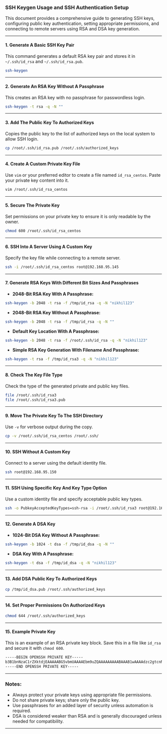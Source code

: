 
### SSH Keygen Usage and SSH Authentication Setup

This document provides a comprehensive guide to generating SSH keys, configuring public key authentication, setting appropriate permissions, and connecting to remote servers using RSA and DSA key generation.

---

#### 1. **Generate A Basic SSH Key Pair**

This command generates a default RSA key pair and stores it in `~/.ssh/id_rsa` and `~/.ssh/id_rsa.pub`.

```bash
ssh-keygen
```

---

#### 2. **Generate An RSA Key Without A Passphrase**

This creates an RSA key with no passphrase for passwordless login.

```bash
ssh-keygen -t rsa -q -N ""
```

---

#### 3. **Add The Public Key To Authorized Keys**

Copies the public key to the list of authorized keys on the local system to allow SSH login.

```bash
cp /root/.ssh/id_rsa.pub /root/.ssh/authorized_keys
```

---

#### 4. **Create A Custom Private Key File**

Use `vim` or your preferred editor to create a file named `id_rsa_centos`. Paste your private key content into it.

```bash
vim /root/.ssh/id_rsa_centos
```

---

#### 5. **Secure The Private Key**

Set permissions on your private key to ensure it is only readable by the owner.

```bash
chmod 600 /root/.ssh/id_rsa_centos
```

---

#### 6. **SSH Into A Server Using A Custom Key**

Specify the key file while connecting to a remote server.

```bash
ssh -i /root/.ssh/id_rsa_centos root@192.168.95.145
```

---

#### 7. **Generate RSA Keys With Different Bit Sizes And Passphrases**

- **2048-Bit RSA Key With A Passphrase:**

```bash
ssh-keygen -b 2048 -t rsa -f /tmp/id_rsa -q -N "nikhil123"
```

- **2048-Bit RSA Key Without A Passphrase:**

```bash
ssh-keygen -b 2048 -t rsa -f /tmp/id_rsa -q -N ""
```

- **Default Key Location With A Passphrase:**

```bash
ssh-keygen -b 2048 -t rsa -f /root/.ssh/id_rsa -q -N "nikhil123"
```

- **Simple RSA Key Generation With Filename And Passphrase:**

```bash
ssh-keygen -t rsa -f /tmp/id_rsa3 -q -N "nikhil123"
```

---

#### 8. **Check The Key File Type**

Check the type of the generated private and public key files.

```bash
file /root/.ssh/id_rsa3
file /root/.ssh/id_rsa3.pub
```

---

#### 9. **Move The Private Key To The SSH Directory**

Use `-v` for verbose output during the copy.

```bash
cp -v /root/.ssh/id_rsa_centos /root/.ssh/
```

---

#### 10. **SSH Without A Custom Key**

Connect to a server using the default identity file.

```bash
ssh root@192.168.95.150
```

---

#### 11. **SSH Using Specific Key And Key Type Option**

Use a custom identity file and specify acceptable public key types.

```bash
ssh -o PubkeyAcceptedKeyTypes=ssh-rsa -i /root/.ssh/id_rsa3 root@192.168.95.160
```

---

#### 12. **Generate A DSA Key**

- **1024-Bit DSA Key Without A Passphrase:**

```bash
ssh-keygen -b 1024 -t dsa -f /tmp/id_dsa -q -N ""
```

- **DSA Key With A Passphrase:**

```bash
ssh-keygen -t dsa -f /tmp/id_dsa -q -N "nikhil123"
```

---

#### 13. **Add DSA Public Key To Authorized Keys**

```bash
cp /tmp/id_dsa.pub /root/.ssh/authorized_keys
```

---

#### 14. **Set Proper Permissions On Authorized Keys**

```bash
chmod 644 /root/.ssh/authorized_keys
```

---

#### 15. **Example Private Key**

This is an example of an RSA private key block. Save this in a file like `id_rsa` and secure it with `chmod 600`.

```apache
-----BEGIN OPENSSH PRIVATE KEY-----
b3B1bnNzaC1rZXktdjEAAAAABG5vbmUAAAAEbm9uZQAAAAAAAAABAAAB1wAAAAdzc2gtcnNhAAAAAwEAAQAAAYEAm1Ht2ØiLC OQZwZXokpZZL9QAmqVN7z p9NedWiGzrj tXBqDi fOk4qEebEpUD6yu0LrrixEzcVRdXE8D00V8c7W17UNE7vU11/F01eRiQBzZQXXCv1ØYfqfV81KL54QRi21Qi1rdPMDiiFXnMjmLi6hjUwT2baYVn7MYoKdyQjDQCMeyf5tg1SN6iL4PKvaRd+3EN17F77HnBIVFkSdRØfr9P07cH1j+Vw5DodØ968a58cuØWuJZrHLdXOc99Nd193Lt7Y6dovz3qasfxQDqNSwYJYNe3fOuHGBBt1mElrIADeAw53c840TuHh/S5*2RRmhm00jyZ60RdMiVCNDQyRQj41bTb5+K6fXj4fRØwYJx7jOj9nRrc2hM3U/Ff6w044CceVgQFLJ7CAPnfdEpGm1pjigN2fxA8cQgHLJR/RSBn3HwOK1fs/5AAAFgEDY2MhA2Nj1AAAAB3NzaC1yc2EAAAGBAJtR/tt1iwtEGcGV6JKWKS/UAJq1Te86fTXnVohs647Vwag4nzpOKhHmxKVA.srj166"RM3FmxPA6D1fH01te1DR071JZfxaNXkYkAc2UF1wryNGH6n1fNSi.eEEYttU1iK3TzA40hV5z15i4uoYIME9m2mFZ+j3rm7eLfbxTWgi28jL32aC+vtvVr2XeHAgob2tDPSJWu4kyx2rrTAfovgriLVI sSK8hpzq9xDdexe•xSwdVRZEnUdH6/T603B9Y/1cDOQ6HdPevGufHLtFriWaxy3VznPfTXdfdy7e20naL•xHDrs96mrH8UA6jecGCWDXt3zrhxgQbSJhCKSQA3gMOd3PONE7h4fØucdkUZoZtK18meqEXT11QjQØMkU1+NWØ2+fiun14*HØdMGCceqzo/ZØa3N0TNIPxX.sDuOAnHIYEBVOwgDS33RKRpiKY4oDdn8QPHEIByyUfØUgZ9x8Di iH7P.QAAAAMBAAEAAAGAAN01YjnWkCL6U7HOP9Z304Vd1X
-----END OPENSSH PRIVATE KEY-----
```

---

### Notes:
- Always protect your private keys using appropriate file permissions.
- Do not share private keys; share only the public key.
- Use passphrases for an added layer of security unless automation is required.
- DSA is considered weaker than RSA and is generally discouraged unless needed for compatibility.

---
